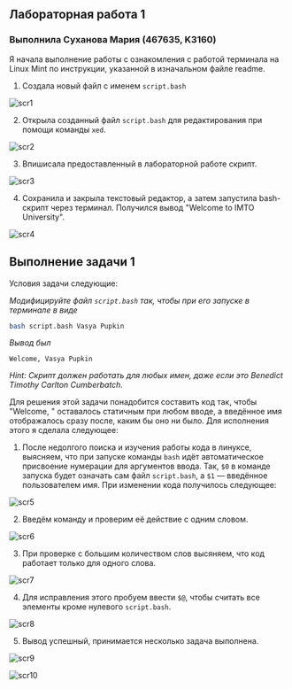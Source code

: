 ## Лабораторная работа 1
### Выполнила Суханова Мария (467635, K3160)

Я начала выполнение работы с ознакомления с работой терминала на Linux Mint по инструкции, указанной в изначальном файле readme.

1. Создала новый файл с именем `script.bash`

![scr1](https://github.com/user-attachments/assets/e9533bed-c6e4-4813-95d3-d160fd3cfbed)

2. Открыла созданный файл `script.bash` для редактирования при помощи команды `xed`.

![scr2](https://github.com/user-attachments/assets/bd9f11ac-58fc-4002-bc7e-41a0aa60fc8a)

3. Впишисала предоставленный в лабораторной работе скрипт.

![scr3](https://github.com/user-attachments/assets/acf335ff-f257-46c3-b5e8-3257e2d2ac41)

4. Сохранила и закрыла текстовый редактор, а затем запустила bash-скрипт через терминал. Получился вывод "Welcome to IMTO University".

![scr4](https://github.com/user-attachments/assets/4a400cc3-5dff-4a57-b0a2-11e5cf1ba3fa)

## Выполнение задачи 1

Условия задачи следующие:

*Модифицируйте файл `script.bash` так, чтобы при его запуске в терминале в виде*

```bash
bash script.bash Vasya Pupkin
```

*Вывод был*

`Welcome, Vasya Pupkin`

*Hint: Скрипт должен работать для любых имен, даже если это Benedict Timothy Carlton Cumberbatch.*

Для решения этой задачи понадобится составить код так, чтобы "Welcome, " оставалось статичным при любом вводе, а введённое имя отображалось сразу после, каким бы оно ни было. Для исполнения этого я сделала следующее:

1. После недолгого поиска и изучения работы кода в линуксе, выясняем, что при запуске команды `bash` идёт автоматическое присвоение нумерации для аргументов ввода. Так, `$0` в команде запуска будет означать сам файл `script.bash`, а `$1` — введённое пользователем имя. При изменении кода получилось следующее:

![scr5](https://github.com/user-attachments/assets/caaa44af-7c88-433e-a1b3-421bf28a85d2)

2. Введём команду и проверим её действие с одним словом.

![scr6](https://github.com/user-attachments/assets/635ba150-865c-40d3-8189-2e172fa0eb38)

3. При проверке с большим количеством слов высяняем, что код работает только для одного слова.

![scr7](https://github.com/user-attachments/assets/b1a42959-dceb-4e2e-848e-a8f3c8ee4d77)

4. Для исправления этого пробуем ввести `$@`, чтобы считать все элементы кроме нулевого `script.bash`.

![scr8](https://github.com/user-attachments/assets/169d355f-9663-445a-aa81-95fada1e4873)

5. Вывод успешный, принимается несколько задача выполнена.

![scr9](https://github.com/user-attachments/assets/147e1dc7-99d0-435e-aebf-4bc84f9607d9)

![scr10](https://github.com/user-attachments/assets/87f83254-3c35-416b-a8ac-7475bce91cc1)
